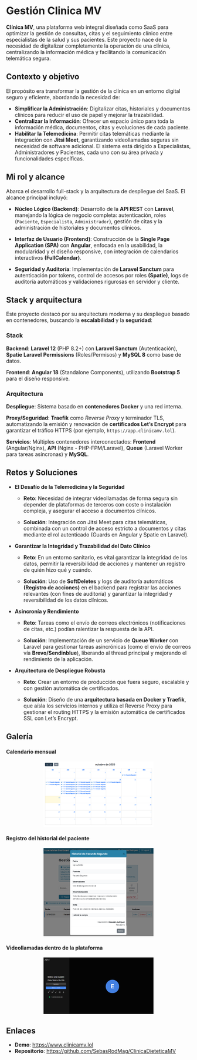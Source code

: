 # Gestión Clinica MV
**Clínica MV**, una plataforma web integral diseñada como SaaS para optimizar la gestión de consultas, citas y el seguimiento clínico entre especialistas de la salud y sus pacientes. Este proyecto nace de la necesidad de digitalizar completamente la operación de una clínica, centralizando la información médica y facilitando la comunicación telemática segura.

## Contexto y objetivo
El propósito era transformar la gestión de la clínica en un entorno digital seguro y eficiente, abordando la necesidad de:
- **Simplificar la Administración**: Digitalizar citas, historiales y documentos clínicos para reducir el uso de papel y mejorar la trazabilidad.
- **Centralizar la Información**: Ofrecer un espacio único para toda la información médica, documentos, citas y evoluciones de cada paciente.
- **Habilitar la Telemedicina**: Permitir citas telemáticas mediante la integración con **Jitsi Meet**, garantizando videollamadas seguras sin necesidad de software adicional.
El sistema está dirigido a Especialistas, Administradores y Pacientes, cada uno con su área privada y funcionalidades específicas.

## Mi rol y alcance
Abarca el desarrollo full-stack y la arquitectura de despliegue del SaaS. El alcance principal incluyó:

- **Núcleo Lógico (Backend)**: Desarrollo de la **API REST** con **Laravel**, manejando la lógica de negocio completa: autenticación, roles (``Paciente``, ``Especialista``, ``Administrador``), gestión de citas y la administración de historiales y documentos clínicos.

- **Interfaz de Usuario (Frontend)**: Construcción de la **Single Page Application (SPA)** con **Angular**, enfocada en la usabilidad, la modularidad y el diseño responsive, con integración de calendarios interactivos **(FullCalendar)**.

- **Seguridad y Auditoría**: Implementación de **Laravel Sanctum** para autenticación por tokens, control de accesos por roles **(Spatie)**, logs de auditoría automáticos y validaciones rigurosas en servidor y cliente.

## Stack y arquitectura
Este proyecto destacó por su arquitectura moderna y su despliegue basado en contenedores, buscando la **escalabilidad** y la **seguridad**:

### Stack
**Backend**: **Laravel 12** (PHP 8.2+) con **Laravel Sanctum** (Autenticación), **Spatie** **Laravel** **Permissions** (Roles/Permisos) y **MySQL 8** como base de datos.

F**rontend**: **Angular 18** (Standalone Components), utilizando **Bootstrap 5** para el diseño responsive.

### Arquitectura
**Despliegue**: Sistema basado en **contenedores Docker** y una red interna.

**Proxy/Seguridad**: **Traefik** como *Reverse Proxy* y terminador TLS, automatizando la emisión y renovación de **certificados Let’s Encrypt** para garantizar el tráfico HTTPS (por ejemplo, ``https://app.clinicamv.lol``).

**Servicios**: Múltiples contenedores interconectados: **Frontend** (Angular/Nginx), **API** (Nginx - PHP-FPM/Laravel), **Queue** (Laravel Worker para tareas asíncronas) y **MySQL**.

## Retos y Soluciones
- **El Desafío de la Telemedicina y la Seguridad**
  - **Reto**: Necesidad de integrar videollamadas de forma segura sin depender de plataformas de terceros con coste o instalación compleja, y asegurar el acceso a documentos clínicos.

  - **Solución**: Integración con Jitsi Meet para citas telemáticas, combinada con un control de acceso estricto a documentos y citas mediante el rol autenticado (Guards en Angular y Spatie en Laravel).

- **Garantizar la Integridad y Trazabilidad del Dato Clínico**
  - **Reto**: En un entorno sanitario, es vital garantizar la integridad de los datos, permitir la reversibilidad de acciones y mantener un registro de quién hizo qué y cuándo.

  - **Solución**: Uso de **SoftDeletes** y logs de auditoría automáticos **(Registro de acciones)** en el backend para registrar las acciones relevantes (con fines de auditoría) y garantizar la integridad y reversibilidad de los datos clínicos.

- **Asincronía y Rendimiento**
  - **Reto**: Tareas como el envío de correos electrónicos (notificaciones de citas, etc.) podían ralentizar la respuesta de la API.

  - **Solución**: Implementación de un servicio de **Queue Worker** con Laravel para gestionar tareas asincrónicas (como el envío de correos vía **Brevo/Sendinblue**), liberando al thread principal y mejorando el rendimiento de la aplicación.

- **Arquitectura de Despliegue Robusta**
  - **Reto**: Crear un entorno de producción que fuera seguro, escalable y con gestión automática de certificados.

  - **Solución**: Diseño de una **arquitectura basada en Docker y Traefik**, que aísla los servicios internos y utiliza el Reverse Proxy para gestionar el routing HTTPS y la emisión automática de certificados SSL con Let’s Encrypt.

## Galería
#### Calendario mensual
<p align="center">
  <img src="/assets/proyectos/clinica-mv/calendario.png" alt="Imagen calendario" width="300">
</p>

<!-- ![Calendario](/assets/proyectos/clinica-mv/calendario.png) -->
#### Registro del historial del paciente
<p align="center">
  <img src="/assets/proyectos/clinica-mv/historiales.png" alt="Imagen historiales" width="300">
</p>

<!-- ![Historial](/assets/proyectos/clinica-mv/historiales.png) -->
#### Videollamadas dentro de la plataforma
<p align="center">
  <img src="/assets/proyectos/clinica-mv/Videollamada.png" alt="Imagen videollamada" width="300">
</p>

<!-- ![Videollamada](/assets/proyectos/clinica-mv/Videollamada.png) -->

## Enlaces
- **Demo**: https://www.clinicamv.lol
- **Repositorio**: https://github.com/SebasRodMag/ClinicaDieteticaMV
